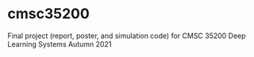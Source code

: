 # cmsc35200

Final project (report, poster, and simulation code) for CMSC 35200 Deep Learning Systems Autumn 2021
